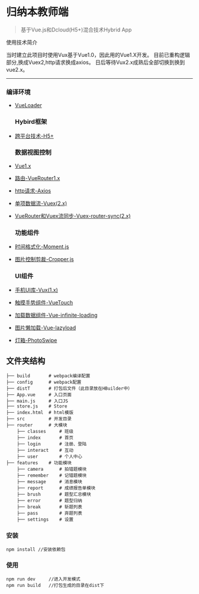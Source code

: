 ﻿# 归纳本教师端

> 基于Vue.js和Dcloud(H5+)混合技术Hybrid App

使用技术简介

当时建立此项目时使用Vux基于Vue1.0，因此用的Vue1.X开发。
目前已重构逻辑部分,换成Vuex2,http请求换成axios。
日后等待Vux2.x成熟后全部切换到换到vue2.x。

------------

### 编译环境

-	[VueLoader](http://vue-loader.vuejs.org/en/index.html)

	### Hybird框架

-	[跨平台技术-H5+](http://www.dcloud.io/runtime.html)

	### 数据视图控制

-	[Vue1.x](http://cn.vuejs.org/guide/)

-	[路由-VueRouter1.x](http://router.vuejs.org/zh-cn/index.html)

-	[http请求-Axios](https://github.com/mzabriskie/axios)

-	[单项数据流-Vuex(2.x)](http://vuex.vuejs.org/zh-cn/index.html)

-	[VueRouter和Vuex流同步-Vuex-router-sync(2.x)](https://github.com/vuejs/vuex-router-sync)

	### 功能组件

-	[时间格式化-Moment.js](http://momentjs.cn/)

-	[图片控制剪裁-Cropper.js](https://fengyuanchen.github.io/cropperjs/)

	### UI组件

-	[手机UI库-Vux(1.x)](https://vuxjs.gitbooks.io/vux/content/about/component-standard.html)

-	[触摸手势组件-VueTouch](https://github.com/vuejs/vue-touch)

-	[加载数据组件-Vue-infinite-loading](https://peachscript.github.io/vue-infinite-loading/#!/slots)

-	[图片懒加载-Vue-lazyload](https://github.com/hilongjw/vue-lazyload)

-	[灯箱-PhotoSwipe](https://github.com/dimsemenov/PhotoSwipe)

文件夹结构
----------

```
├── build       # webpack编译配置
├── config      # webpack配置
├── distT       # 打包后文件（此目录放在HBuilder中）
├── App.vue     # 入口页面
├── main.js     # 入口JS
├── store.js    # Store
├── index.html  # html模版
├── src         # 开发目录
├── router      # 大模块
    ├── classes     # 班级
    ├── index       # 首页
    ├── login       # 注册、登陆
    ├── interact    # 互动
    ├── user        # 个人中心
├── features    # 功能模块
    ├── camera      # 拍错题模块
    ├── remember    # 记错题模块
    ├── message     # 消息模块
    ├── report      # 成绩报告单模块
    ├── brush       # 题型汇总模块
    ├── error       # 题型归纳
    ├── break       # 斩题列表
    ├── pass        # 弃题列表
    ├── settings    # 设置
```

### 安装

```
npm install //安装依赖包
```

### 使用

```
npm run dev     //进入开发模式
npm run build   //打包生成的目录在dist下
```
